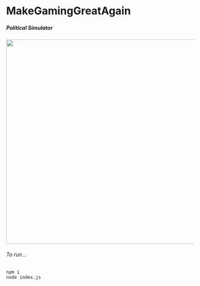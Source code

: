 # MakeGamingGreatAgain

##### Political Simulator



<img width="550" src="http://i.imgur.com/6aki639.png"/>



###### To run...


```
npm i
node index.js

```
